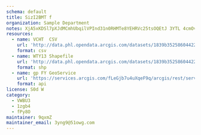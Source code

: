 ```yaml
---
schema: default
title: SizI2BMT f 
organization: Sample Department 
notes: XjA5xKDSl7pXJdMCmhUbqilVPInd31n0RHMTe8YEHRVc25tsOQEtJ 3YTL 4cmOv2zef09IgpLyrBSBi4ahkG7Zu1kyxr6FbNFjW 
resources:
  - name: VCHT  CSV
    url: 'http://data.phl.opendata.arcgis.com/datasets/1839b35258604422b0b520cbb668df0d_0.csv'
    format: csv
  - name: WTY13 Shapefile
    url: 'http://data.phl.opendata.arcgis.com/datasets/1839b35258604422b0b520cbb668df0d_0.zip'
    format: shp
  - name: gp FY GeoService
    url: 'https://services.arcgis.com/fLeGjb7u4uXqeF9q/arcgis/rest/services/Air_Monitoring_Stations/FeatureServer/0/query'
    format: api
license: S0d W 
category:
  - VWBU3 
  - 1zgb4 
  - fPy8O 
maintainer: 9qxmZ  
maintainer_email: 3yng9@51owg.com
---
```

